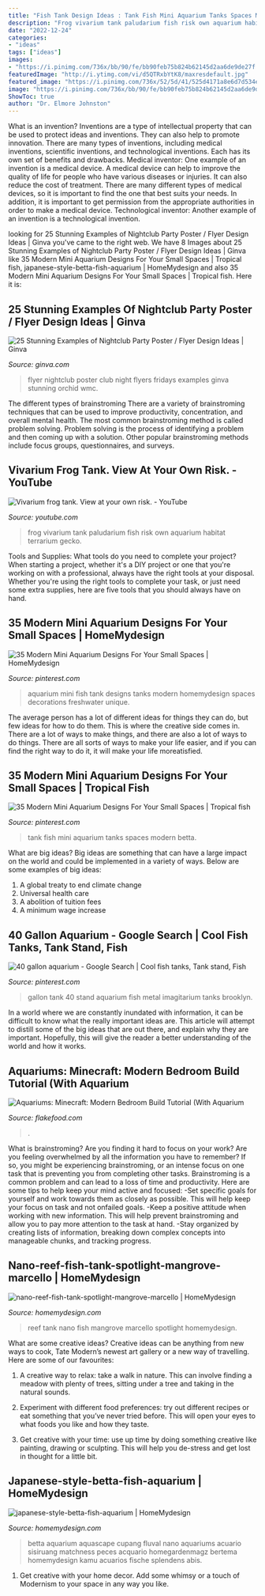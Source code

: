 ```yaml
---
title: "Fish Tank Design Ideas : Tank Fish Mini Aquarium Tanks Spaces Modern Betta"
description: "Frog vivarium tank paludarium fish risk own aquarium habitat terrarium gecko"
date: "2022-12-24"
categories:
- "ideas"
tags: ["ideas"]
images:
- "https://i.pinimg.com/736x/bb/90/fe/bb90feb75b824b62145d2aa6de9de27f.jpg"
featuredImage: "http://i.ytimg.com/vi/d5QTRxbYtK8/maxresdefault.jpg"
featured_image: "https://i.pinimg.com/736x/52/5d/41/525d4171a8e6d7d534edb819daf94c33.jpg"
image: "https://i.pinimg.com/736x/bb/90/fe/bb90feb75b824b62145d2aa6de9de27f.jpg"
ShowToc: true
author: "Dr. Elmore Johnston"
---
```



What is an invention?
Inventions are a type of intellectual property that can be used to protect ideas and inventions. They can also help to promote innovation. There are many types of inventions, including medical inventions, scientific inventions, and technological inventions. Each has its own set of benefits and drawbacks.
Medical inventor: 
One example of an invention is a medical device. A medical device can help to improve the quality of life for people who have various diseases or injuries. It can also reduce the cost of treatment. 
There are many different types of medical devices, so it is important to find the one that best suits your needs. In addition, it is important to get permission from the appropriate authorities in order to make a medical device. 
Technological inventor: 
Another example of an invention is a technological invention.

	

		
looking for 25 Stunning Examples of Nightclub Party Poster / Flyer Design Ideas | Ginva you've came to the right web. We have 8 Images about 25 Stunning Examples of Nightclub Party Poster / Flyer Design Ideas | Ginva like 35 Modern Mini Aquarium Designs For Your Small Spaces | Tropical fish, japanese-style-betta-fish-aquarium | HomeMydesign and also 35 Modern Mini Aquarium Designs For Your Small Spaces | Tropical fish. Here it is:
		
    
## 25 Stunning Examples Of Nightclub Party Poster / Flyer Design Ideas | Ginva

<img loading=lazy src="http://ginva.com/wp-content/uploads/2012/04/party-flyer-design-examples-27.jpg" onerror="this.onerror=null;this.src='https://tse4.mm.bing.net/th?id=OIP.IrNRmd565oe9uSZg1zyA_AHaK2&amp;pid=15.1';" alt="25 Stunning Examples of Nightclub Party Poster / Flyer Design Ideas | Ginva">

_Source: ginva.com_

>flyer nightclub poster club night flyers fridays examples ginva stunning orchid wmc. 

	

The different types of brainstroming
There are a variety of brainstroming techniques that can be used to improve productivity, concentration, and overall mental health. The most common brainstroming method is called problem solving. Problem solving is the process of identifying a problem and then coming up with a solution. Other popular brainstroming methods include focus groups, questionnaires, and surveys.

    
## Vivarium Frog Tank. View At Your Own Risk. - YouTube

<img loading=lazy src="http://i.ytimg.com/vi/d5QTRxbYtK8/maxresdefault.jpg" onerror="this.onerror=null;this.src='https://tse2.mm.bing.net/th?id=OIP.1zKEL2hJXL9EL-E7yWoVygHaEK&amp;pid=15.1';" alt="Vivarium frog tank. View at your own risk. - YouTube">

_Source: youtube.com_

>frog vivarium tank paludarium fish risk own aquarium habitat terrarium gecko. 

	

Tools and Supplies: What tools do you need to complete your project?
When starting a project, whether it's a DIY project or one that you're working on with a professional, always have the right tools at your disposal. Whether you're using the right tools to complete your task, or just need some extra supplies, here are five tools that you should always have on hand.

    
## 35 Modern Mini Aquarium Designs For Your Small Spaces | HomeMydesign

<img loading=lazy src="https://i.pinimg.com/736x/5a/70/cd/5a70cdf1f0201e86b5dfef6fe12915f6.jpg" onerror="this.onerror=null;this.src='https://tse2.mm.bing.net/th?id=OIP.pvdy2O0vfxjic37h4oEjQgHaKO&amp;pid=15.1';" alt="35 Modern Mini Aquarium Designs For Your Small Spaces | HomeMydesign">

_Source: pinterest.com_

>aquarium mini fish tank designs tanks modern homemydesign spaces decorations freshwater unique. 

	

The average person has a lot of different ideas for things they can do, but few ideas for how to do them. This is where the creative side comes in. There are a lot of ways to make things, and there are also a lot of ways to do things. There are all sorts of ways to make your life easier, and if you can find the right way to do it, it will make your life moreatisfied.

    
## 35 Modern Mini Aquarium Designs For Your Small Spaces | Tropical Fish

<img loading=lazy src="https://i.pinimg.com/736x/bb/90/fe/bb90feb75b824b62145d2aa6de9de27f.jpg" onerror="this.onerror=null;this.src='https://tse2.mm.bing.net/th?id=OIP.5sBBYE3Zhg-_0Qwbv0HKRgHaLD&amp;pid=15.1';" alt="35 Modern Mini Aquarium Designs For Your Small Spaces | Tropical fish">

_Source: pinterest.com_

>tank fish mini aquarium tanks spaces modern betta. 

	

What are big ideas?
Big ideas are something that can have a large impact on the world and could be implemented in a variety of ways. Below are some examples of big ideas: 
1. A global treaty to end climate change 
2. Universal health care 
3. A abolition of tuition fees 
4. A minimum wage increase 

    
## 40 Gallon Aquarium - Google Search | Cool Fish Tanks, Tank Stand, Fish

<img loading=lazy src="https://i.pinimg.com/736x/52/5d/41/525d4171a8e6d7d534edb819daf94c33.jpg" onerror="this.onerror=null;this.src='https://tse1.mm.bing.net/th?id=OIP.aM3SX3Babs6rk55fbigktwHaJ4&amp;pid=15.1';" alt="40 gallon aquarium - Google Search | Cool fish tanks, Tank stand, Fish">

_Source: pinterest.com_

>gallon tank 40 stand aquarium fish metal imagitarium tanks brooklyn. 

	

In a world where we are constantly inundated with information, it can be difficult to know what the really important ideas are. This article will attempt to distill some of the big ideas that are out there, and explain why they are important. Hopefully, this will give the reader a better understanding of the world and how it works.

    
## Aquariums: Minecraft: Modern Bedroom Build Tutorial (With Aquarium

<img loading=lazy src="https://www.flakefood.com/wp-content/uploads/2021/03/1616917204_maxresdefault.jpg" onerror="this.onerror=null;this.src='https://tse1.mm.bing.net/th?id=OIP.PO49AYECqQrTYJUfZUY1SQHaEK&amp;pid=15.1';" alt="Aquariums: Minecraft: Modern Bedroom Build Tutorial (With Aquarium">

_Source: flakefood.com_

>. 

	

What is brainstroming?
Are you finding it hard to focus on your work? Are you feeling overwhelmed by all the information you have to remember? If so, you might be experiencing brainstroming, or an intense focus on one task that is preventing you from completing other tasks. Brainstroming is a common problem and can lead to a loss of time and productivity. Here are some tips to help keep your mind active and focused: 
-Set specific goals for yourself and work towards them as closely as possible. This will help keep your focus on task and not onfailed goals. 
-Keep a positive attitude when working with new information. This will help prevent brainstroming and allow you to pay more attention to the task at hand. 
-Stay organized by creating lists of information, breaking down complex concepts into manageable chunks, and tracking progress.

    
## Nano-reef-fish-tank-spotlight-mangrove-marcello | HomeMydesign

<img loading=lazy src="https://homemydesign.com/wp-content/uploads/2015/10/nano-reef-fish-tank-spotlight-mangrove-marcello.jpg" onerror="this.onerror=null;this.src='https://tse2.mm.bing.net/th?id=OIP.f4qveUVcgEgzymC-VhfesQHaF9&amp;pid=15.1';" alt="nano-reef-fish-tank-spotlight-mangrove-marcello | HomeMydesign">

_Source: homemydesign.com_

>reef tank nano fish mangrove marcello spotlight homemydesign. 

	

What are some creative ideas?
Creative ideas can be anything from new ways to cook, Tate Modern’s newest art gallery or a new way of travelling. Here are some of our favourites:
1. A creative way to relax: take a walk in nature. This can involve finding a meadow with plenty of trees, sitting under a tree and taking in the natural sounds.

2. Experiment with different food preferences: try out different recipes or eat something that you’ve never tried before. This will open your eyes to what foods you like and how they taste.

3. Get creative with your time: use up time by doing something creative like painting, drawing or sculpting. This will help you de-stress and get lost in thought for a little bit.

    
## Japanese-style-betta-fish-aquarium | HomeMydesign

<img loading=lazy src="https://homemydesign.com/wp-content/uploads/2021/01/japanese-style-betta-fish-aquarium-188x300.jpg" onerror="this.onerror=null;this.src='https://tse3.mm.bing.net/th?id=OIP.Adfi843YHHBDTCeVPVK4UwAAAA&amp;pid=15.1';" alt="japanese-style-betta-fish-aquarium | HomeMydesign">

_Source: homemydesign.com_

>betta aquarium aquascape cupang fluval nano aquariums acuario sisiruang matchness peces acquario homegardenmagz bertema homemydesign kamu acuarios fische splendens abis. 

	

1. Get creative with your home decor. Add some whimsy or a touch of Modernism to your space in any way you like. 

